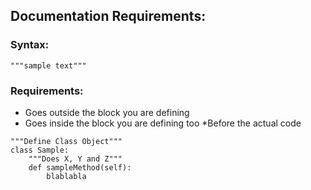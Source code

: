 ## Documentation Requirements:

### Syntax:

```
"""sample text"""
```

### Requirements:
- Goes outside the block you are defining
- Goes inside the block you are defining too *Before the actual code

```
"""Define Class Object"""
class Sample:
    """Does X, Y and Z"""
    def sampleMethod(self):
        blablabla
```